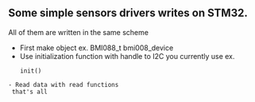 ## Some simple sensors drivers writes on STM32. 
All of them are written in the same scheme 
- First make object ex. BMI088_t bmi008_device  
- Use initialization function with handle to I2C you currently use ex. 
  ```
  init()
 ```
- Read data with read functions
  that's all 

  
